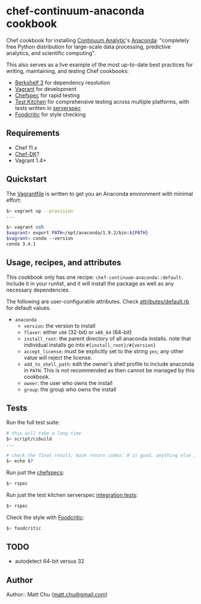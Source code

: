 # chef-continuum-anaconda cookbook

Chef cookbook for installing [Continuum Analytic](http://continuum.io/)'s
[Anaconda](https://store.continuum.io/cshop/anaconda/): "completely free Python
distribution for large-scale data processing, predictive analytics, and
scientific computing".

This also serves as a live example of the most up-to-date best practices for
writing, maintaining, and testing Chef cookbooks:

- [Berkshelf 3](http://berkshelf.com/) for dependency resolution
- [Vagrant](https://www.vagrantup.com) for development
- [Chefspec](https://github.com/sethvargo/chefspec) for rapid testing
- [Test Kitchen](https://github.com/test-kitchen/test-kitchen) for
comprehensive testing across multiple platforms, with tests written in
[serverspec](http://serverspec.org/)
- [Foodcritic](http://acrmp.github.io/foodcritic/) for style checking

## Requirements

- Chef 11.x
- [Chef-DK](http://www.getchef.com/downloads/chef-dk/)?
- Vagrant 1.4+

## Quickstart

The [Vagrantfile](Vagrantfile) is written to get you an Anaconda environment
with minimal effort:

```bash
$> vagrant up --provision
...

$> vagrant ssh
$vagrant> export PATH=/opt/anaconda/1.9.2/bin:${PATH}
$vagrant> conda --version
conda 3.4.1
```

## Usage, recipes, and attributes

This cookbook only has one recipe: `chef-continuum-anaconda::default`. Include
it in your runlist, and it will install the package as well as any necessary
dependencies.

The following are user-configurable attributes. Check
[attributes/default.rb](attributes/default.rb) for default values.

- `anaconda`
  - `version`: the version to install
  - `flavor`: either `x86` (32-bit) or `x86_64` (64-bit)
  - `install_root`: the parent directory of all anaconda installs. note that
    individual installs go into `#{install_root}/#{version}`
  - `accept_license`: must be explicitly set to the string `yes`; any other
    value will reject the license.
  - `add_to_shell_path`: edit the owner's shell profile to include anaconda in
    `PATH`. This is not recommended as then cannot be managed by this cookbook.
  - `owner`: the user who owns the install
  - `group`: the group who owns the install

## Tests

Run the full test suite:

```bash
# this will take a long time
$> script/cibuild
...

# check the final result; bash return codes: 0 is good, anything else is not
$> echo $?
```

Run just the [chefspecs](spec/default_spec.rb):

```bash
$> rspec
```

Run just the test kitchen serverspec [integration
tests](test/integration/default/serverspec/default_spec.rb):

```bash
$> rspec
```

Check the style with [Foodcritic](http://acrmp.github.io/foodcritic/):

```bash
$> foodcritic
```

## TODO

- autodetect 64-bit versus 32

## Author

Author:: Matt Chu (matt.chu@gmail.com)
